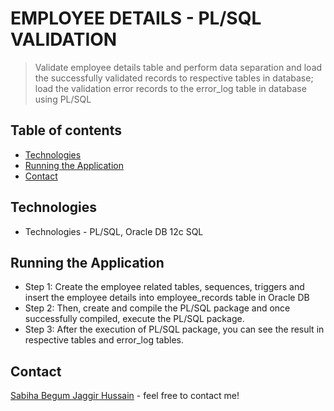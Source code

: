 # EMPLOYEE DETAILS - PL/SQL VALIDATION

> Validate employee details table and perform data separation and load the successfully validated records to respective tables in database; load the validation error records to the error_log table in database using PL/SQL

## Table of contents
* [Technologies](#technologies)
* [Running the Application](#running-the-application)
* [Contact](#contact)

## Technologies
* Technologies -  PL/SQL, Oracle DB 12c SQL 

## Running the Application
* Step 1: Create the employee related tables, sequences, triggers and insert the employee details into employee_records table in Oracle DB
* Step 2: Then, create and compile the PL/SQL package and once successfully compiled, execute the PL/SQL package.
* Step 3: After the execution of PL/SQL package, you can see the result in respective tables and error_log tables.

## Contact
[Sabiha Begum Jaggir Hussain](https://sabihabegumj.com/) - feel free to contact me!
